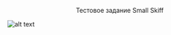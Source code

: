 <p align="center">Тестовое задание Small Skiff</p>

![alt text](https://github.com/zhanyzak/small-test/blob/main/register.jpg?raw=true)